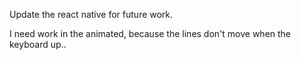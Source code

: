 Update the react native for future work.

I need work in the animated, because the lines don't move when the keyboard up..
